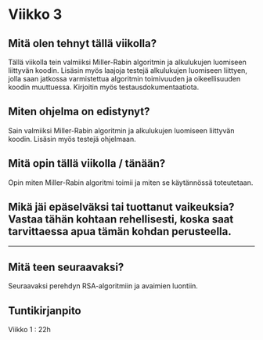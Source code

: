 # Viikko 3

## Mitä olen tehnyt tällä viikolla?

Tällä viikolla tein valmiiksi Miller-Rabin algoritmin ja alkulukujen luomiseen liittyvän koodin. Lisäsin myös laajoja testejä alkulukujen luomiseen liittyen, jolla saan jatkossa varmistettua algoritmin toimivuuden ja oikeellisuuden koodin muuttuessa. Kirjoitin myös testausdokumentaatiota. 

## Miten ohjelma on edistynyt?

Sain valmiiksi Miller-Rabin algoritmin ja alkulukujen luomiseen liittyvän koodin. Lisäsin myös testejä ohjelmaan. 

## Mitä opin tällä viikolla / tänään?

Opin miten Miller-Rabin algoritmi toimii ja miten se käytännössä toteutetaan.

## Mikä jäi epäselväksi tai tuottanut vaikeuksia? Vastaa tähän kohtaan rehellisesti, koska saat tarvittaessa apua tämän kohdan perusteella.

---

## Mitä teen seuraavaksi?

Seuraavaksi perehdyn RSA-algoritmiin ja avaimien luontiin. 

## Tuntikirjanpito

Viikko 1 : 22h